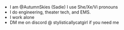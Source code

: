 - I am @AutumnSkies (Sadie) I use She/Xe/Vi pronouns
- I do engineering, theater tech, and EMS.
- I work alone
- DM me on discord @ stylisticallycatgirl if you need me

<!---
AutumnSkies/AutumnSkies is a ✨ special ✨ repository because its `README.md` (this file) appears on your GitHub profile.
You can click the Preview link to take a look at your changes.
--->
